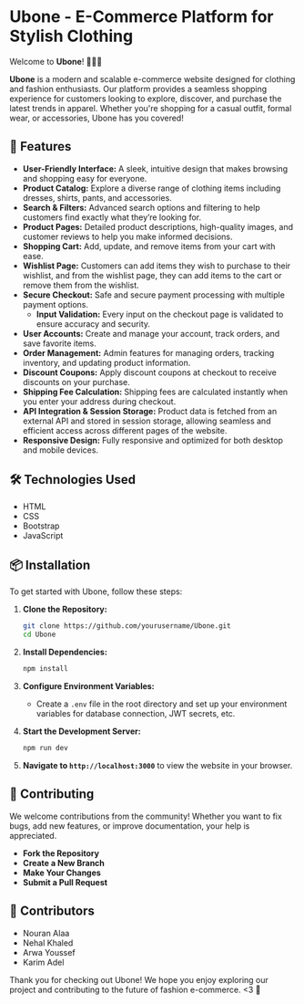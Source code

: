 # Ubone - E-Commerce Platform for Stylish Clothing

Welcome to **Ubone**! 🎨👗👖

**Ubone** is a modern and scalable e-commerce website designed for clothing and fashion enthusiasts. Our platform provides a seamless shopping experience for customers looking to explore, discover, and purchase the latest trends in apparel. Whether you're shopping for a casual outfit, formal wear, or accessories, Ubone has you covered!

## 🚀 Features

- **User-Friendly Interface:** A sleek, intuitive design that makes browsing and shopping easy for everyone.
- **Product Catalog:** Explore a diverse range of clothing items including dresses, shirts, pants, and accessories.
- **Search & Filters:** Advanced search options and filtering to help customers find exactly what they’re looking for.
- **Product Pages:** Detailed product descriptions, high-quality images, and customer reviews to help you make informed decisions.
- **Shopping Cart:** Add, update, and remove items from your cart with ease.
- **Wishlist Page:** Customers can add items they wish to purchase to their wishlist, and from the wishlist page, they can add items to the cart or remove them from the wishlist.
- **Secure Checkout:** Safe and secure payment processing with multiple payment options.
  - **Input Validation:** Every input on the checkout page is validated to ensure accuracy and security.
- **User Accounts:** Create and manage your account, track orders, and save favorite items.
- **Order Management:** Admin features for managing orders, tracking inventory, and updating product information.
- **Discount Coupons:** Apply discount coupons at checkout to receive discounts on your purchase.
- **Shipping Fee Calculation:** Shipping fees are calculated instantly when you enter your address during checkout.
- **API Integration & Session Storage:** Product data is fetched from an external API and stored in session storage, allowing seamless and efficient access across different pages of the website.
- **Responsive Design:** Fully responsive and optimized for both desktop and mobile devices.

## 🛠️ Technologies Used

- HTML
- CSS
- Bootstrap
- JavaScript

## 📦 Installation

To get started with Ubone, follow these steps:

1. **Clone the Repository:**

   ```bash
   git clone https://github.com/yourusername/Ubone.git
   cd Ubone
   ```

2. **Install Dependencies:**

   ```bash
   npm install
   ```

3. **Configure Environment Variables:**

   - Create a `.env` file in the root directory and set up your environment variables for database connection, JWT secrets, etc.

4. **Start the Development Server:**

   ```bash
   npm run dev
   ```

5. **Navigate to `http://localhost:3000`** to view the website in your browser.

## 🌟 Contributing

We welcome contributions from the community! Whether you want to fix bugs, add new features, or improve documentation, your help is appreciated.

- **Fork the Repository**
- **Create a New Branch**
- **Make Your Changes**
- **Submit a Pull Request**

## 🤝 Contributors

- Nouran Alaa
- Nehal Khaled
- Arwa Youssef
- Karim Adel

Thank you for checking out Ubone! We hope you enjoy exploring our project and contributing to the future of fashion e-commerce. <3 🌟
